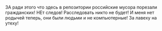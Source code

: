 ЗА ради этого что здесь в репозитории российские мусора порезали гражданских! НЕт следов! Расследовать никто не будет! И меня нет родычей теперь, они были людьми и не компьютерные! За лавеху на утеху!
